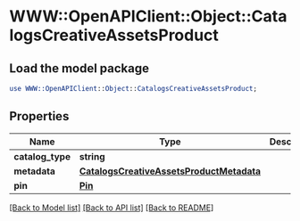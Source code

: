 # WWW::OpenAPIClient::Object::CatalogsCreativeAssetsProduct

## Load the model package
```perl
use WWW::OpenAPIClient::Object::CatalogsCreativeAssetsProduct;
```

## Properties
Name | Type | Description | Notes
------------ | ------------- | ------------- | -------------
**catalog_type** | **string** |  | 
**metadata** | [**CatalogsCreativeAssetsProductMetadata**](CatalogsCreativeAssetsProductMetadata.md) |  | 
**pin** | [**Pin**](Pin.md) |  | 

[[Back to Model list]](../README.md#documentation-for-models) [[Back to API list]](../README.md#documentation-for-api-endpoints) [[Back to README]](../README.md)


